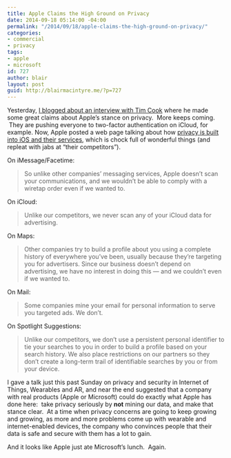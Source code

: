 ```yaml
---
title: Apple Claims the High Ground on Privacy
date: 2014-09-18 05:14:00 -04:00
permalink: "/2014/09/18/apple-claims-the-high-ground-on-privacy/"
categories:
- commercial
- privacy
tags:
- apple
- microsoft
id: 727
author: blair
layout: post
guid: http://blairmacintyre.me/?p=727
---
```


Yesterday, [I blogged about an interview with Tim Cook](http://blairmacintyre.me/2014/09/16/you-are-not-an-iproduct/) where he made some great claims about Apple’s stance on privacy.  More keeps coming.  They are pushing everyone to two-factor authentication on iCloud, for example. Now, Apple posted a web page talking about how [privacy is built into iOS and their services](http://www.apple.com/privacy/privacy-built-in/), which is chock full of wonderful things (and repleat with jabs at “their competitors”).

On iMessage/Facetime:

>So unlike other companies’ messaging services, Apple doesn’t scan your communications, and we wouldn’t be able to comply with a wiretap order even if we wanted to.

On iCloud:

>Unlike our competitors, we never scan any of your iCloud data for advertising.

On Maps:

>Other companies try to build a profile about you using a complete history of everywhere you’ve been, usually because they’re targeting you for advertisers. Since our business doesn’t depend on advertising, we have no interest in doing this — and we couldn’t even if we wanted to.

On Mail:

>Some companies mine your email for personal information to serve you targeted ads. We don’t.

On Spotlight Suggestions:

>Unlike our competitors, we don’t use a persistent personal identifier to tie your searches to you in order to build a profile based on your search history. We also place restrictions on our partners so they don’t create a long-term trail of identifiable searches by you or from your device.

I gave a talk just this past Sunday on privacy and security in Internet of Things, Wearables and AR, and near the end suggested that a company with real products (Apple or Microsoft) could do exactly what Apple has done here:  take privacy seriously by **not** mining our data, and make that stance clear.  At a time when privacy concerns are going to keep growing and growing, as more and more problems come up with wearable and internet-enabled devices, the company who convinces people that their data is safe and secure with them has a lot to gain.

And it looks like Apple just ate Microsoft’s lunch.  Again.


